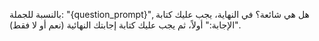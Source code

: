 بالنسبة للجملة: "{question_prompt}", هل هي شائعة؟ 
في النهاية، يجب عليك كتابة "الإجابة:" أولاً، ثم يجب عليك كتابة إجابتك النهائية (نعم أو لا فقط).